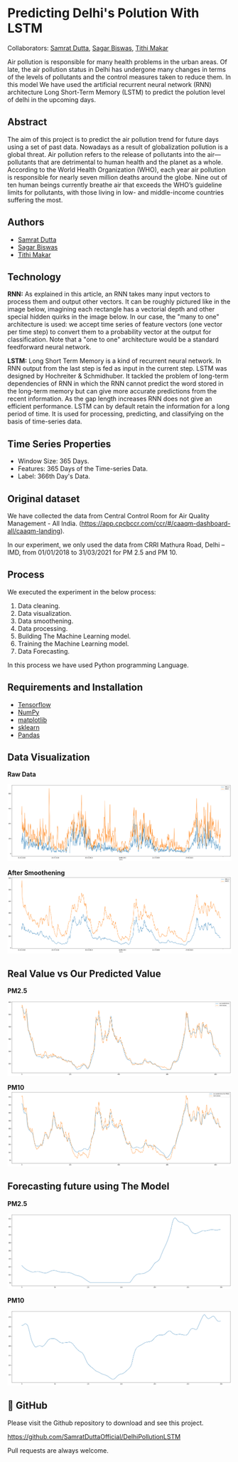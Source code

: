 
# Predicting Delhi's Polution With LSTM

Collaborators: 
[Samrat Dutta](https://github.com/SamratDuttaOfficial),
[Sagar Biswas](https://github.com/mr-sagar-biswas), 
[Tithi Makar](https://github.com/Tithimakar)

Air pollution is responsible for many health problems in the urban areas.
Of late, the air
pollution status in Delhi has undergone many changes in terms of the levels of pollutants and the control measures taken to reduce them.
In this model We have used the artificial recurrent neural network (RNN) architecture Long Short-Term Memory (LSTM) to predict the polution level of delhi in the upcoming days.

## Abstract

The aim of this project is to predict the air pollution trend for future days using a set of past data. Nowadays as a result of globalization pollution is a global threat. 
Air pollution refers to the release of pollutants into the air—pollutants that are detrimental to human health and the planet as a whole.
According to the World Health Organization (WHO), each year air pollution is responsible for nearly seven million deaths around the globe.
Nine out of ten human beings currently breathe air that exceeds the WHO’s guideline limits for pollutants, with those living in low- and middle-income countries suffering the most.

## Authors

- [Samrat Dutta](https://github.com/SamratDuttaOfficial)
- [Sagar Biswas](https://github.com/mr-sagar-biswas)
- [Tithi Makar](https://github.com/Tithimakar)

## Technology

**RNN:** As explained in this article, an RNN takes many input vectors to process them and output other vectors.
It can be roughly pictured like in the image below, imagining each rectangle has a vectorial depth and other special hidden quirks in the image below.
In our case, the "many to one" architecture is used: we accept time series of feature vectors (one vector per time step) to convert them to a probability vector at the output for classification.
Note that a "one to one" architecture would be a standard feedforward neural network.

**LSTM:** Long Short Term Memory is a kind of recurrent neural network.
In RNN output from the last step is fed as input in the current step. 
LSTM was designed by Hochreiter & Schmidhuber. It tackled the problem of long-term dependencies of RNN in which the RNN cannot predict the word stored in the long-term memory but can give more accurate predictions from the recent information. 
As the gap length increases RNN does not give an efficient performance.
LSTM can by default retain the information for a long period of time. 
It is used for processing, predicting, and classifying on the basis of time-series data.


## Time Series Properties
- Window Size: 365 Days.
- Features: 365 Days of the Time-series Data.
- Label: 366th Day's Data.

## Original dataset
We have collected the data from Central Control Room for Air Quality Management - All India.
(https://app.cpcbccr.com/ccr/#/caaqm-dashboard-all/caaqm-landing).

In our experiment, we only used the data from CRRI Mathura Road, Delhi – IMD, from 01/01/2018 to 31/03/2021 for PM 2.5 and PM 10. 

## Process
We executed the experiment in the below process:
1. Data cleaning.
2. Data visualization.
3. Data smoothening.
4. Data processing.
5. Building The Machine Learning model.
6. Training the Machine Learning model.
7. Data Forecasting.

In this process we have used Python programming Language.


## Requirements and Installation
- [Tensorflow](https://www.tensorflow.org/install/)
- [NumPy](https://numpy.org/doc/stable/user/install.html)
- [matplotlib](https://matplotlib.org/)
- [sklearn](https://scikit-learn.org/stable/)
- [Pandas](https://pandas.pydata.org/)

## Data Visualization

**Raw Data**

![App Screenshot](https://raw.githubusercontent.com/SamratDuttaOfficial/DelhiPollutionLSTM/master/raw_data.png)

**After Smoothening**
![App Screenshot](https://raw.githubusercontent.com/SamratDuttaOfficial/DelhiPollutionLSTM/master/after_smoothening.png)

## Real Value vs  Our Predicted Value

**PM2.5**

![App Screenshot](https://raw.githubusercontent.com/SamratDuttaOfficial/DelhiPollutionLSTM/master/real_vs_pred_pm_2.5.png)

**PM10**
![App Screenshot](https://raw.githubusercontent.com/SamratDuttaOfficial/DelhiPollutionLSTM/master/real_vs_pred_pm_10.png)

## Forecasting future using The Model

**PM2.5**

![App Screenshot](https://raw.githubusercontent.com/SamratDuttaOfficial/DelhiPollutionLSTM/master/future_forecast_pm_2.5.png)

**PM10**

![App Screenshot](https://raw.githubusercontent.com/SamratDuttaOfficial/DelhiPollutionLSTM/master/future_forecast_pm_10.png)

## 🚀 GitHub
Please visit the Github repository to download and see this project.

https://github.com/SamratDuttaOfficial/DelhiPollutionLSTM

Pull requests are always welcome.



